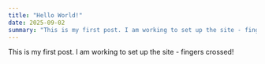 ```yaml
---
title: "Hello World!"
date: 2025-09-02
summary: "This is my first post. I am working to set up the site - fingers crossed!"
---
```


This is my first post. I am working to set up the site - fingers crossed!
